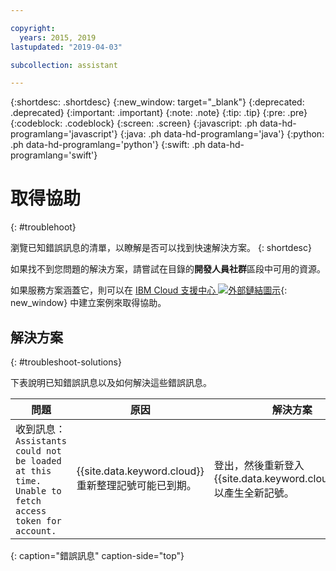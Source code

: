```yaml
---

copyright:
  years: 2015, 2019
lastupdated: "2019-04-03"

subcollection: assistant

---
```


{:shortdesc: .shortdesc}
{:new_window: target="_blank"}
{:deprecated: .deprecated}
{:important: .important}
{:note: .note}
{:tip: .tip}
{:pre: .pre}
{:codeblock: .codeblock}
{:screen: .screen}
{:javascript: .ph data-hd-programlang='javascript'}
{:java: .ph data-hd-programlang='java'}
{:python: .ph data-hd-programlang='python'}
{:swift: .ph data-hd-programlang='swift'}

# 取得協助
{: #troublehoot}

瀏覽已知錯誤訊息的清單，以瞭解是否可以找到快速解決方案。
{: shortdesc}

如果找不到您問題的解決方案，請嘗試在目錄的**開發人員社群**區段中可用的資源。

如果服務方案涵蓋它，則可以在 [IBM Cloud 支援中心 ![外部鏈結圖示](../../icons/launch-glyph.svg "外部鏈結圖示")](https://cloud.ibm.com/unifiedsupport/supportcenter){: new_window} 中建立案例來取得協助。

## 解決方案
{: #troubleshoot-solutions}

下表說明已知錯誤訊息以及如何解決這些錯誤訊息。

|問題|原因|解決方案|
|---------|-------|----------|
| 收到訊息：`Assistants could not be loaded at this time. Unable to fetch access token for account.` |{{site.data.keyword.cloud}} 重新整理記號可能已到期。|登出，然後重新登入 {{site.data.keyword.cloud_notm}} 以產生全新記號。|
{: caption="錯誤訊息" caption-side="top"}
